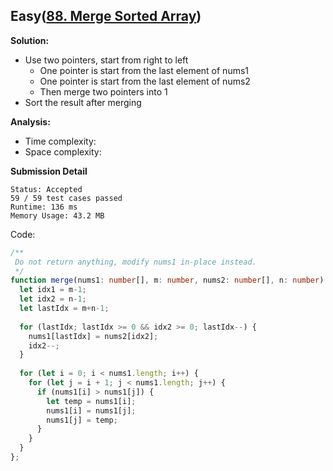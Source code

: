 ## Easy([88. Merge Sorted Array](https://leetcode.com/problems/merge-sorted-array/))

**Solution:**
- Use two pointers, start from right to left
  - One pointer is start from the last element of nums1
  - One pointer is start from the last element of nums2
  - Then merge two pointers into 1
- Sort the result after merging

**Analysis:**
- Time complexity:
- Space complexity:

**Submission Detail**
```
Status: Accepted
59 / 59 test cases passed
Runtime: 136 ms
Memory Usage: 43.2 MB
```

Code: 
```TypeScript
/**
 Do not return anything, modify nums1 in-place instead.
 */
function merge(nums1: number[], m: number, nums2: number[], n: number): void {
  let idx1 = m-1;
  let idx2 = n-1;
  let lastIdx = m+n-1;
    
  for (lastIdx; lastIdx >= 0 && idx2 >= 0; lastIdx--) {
    nums1[lastIdx] = nums2[idx2];
    idx2--;
  }
    
  for (let i = 0; i < nums1.length; i++) {
    for (let j = i + 1; j < nums1.length; j++) {
      if (nums1[i] > nums1[j]) {
        let temp = nums1[i];
        nums1[i] = nums1[j];
        nums1[j] = temp;
      }
    }
  }
};
```